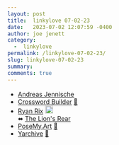 ```yaml
---
layout: post
title:  linkylove 07-02-23
date:   2023-07-02 12:07:59 -0400
author: joe jenett
category:
  -  linkylove
permalink: /linkylove-07-02-23/
slug: linkylove-07-02-23
summary: 
comments: true
---
```

<ul class="linkylove">
	<li><a title=".ndreas" href="https://www.ndreas.eu/">Andreas Jennische</a> <a title="source" href="https://micro.blog/"><img src="https://iwebthings.joejenett.com/images/mb.png" alt="" width="16" style="position:relative;top:3px;"></a></li>
	<li><a title="Crossword Builder" href="https://dawnofthe.dad/crossword">Crossword Builder</a> <a href="https://pinboard.in/u:tdjones">📌</a></li>
	<li><a title="The Arcology Garden" href="https://arcology.garden/">Ryan Rix</a> <a class="normaltext" title="source" href="https://fediring.net/"><img src="https://iwebthings.joejenett.com/images/left-arrow.png" alt="" width="18"></a><br>⬌ <a title="The Lion's Rear" href="https://thelionsrear.com/">The Lion's Rear</a></li>
	<li><a title="PoseMy.Art" href="https://app.posemy.art/">PoseMy.Art</a> <a href="https://pinboard.in/u:newtonapple">📌</a></li>
	<li><a title="Usenet Archives collected by Norman Yarvin" href="https://yarchive.net/">Yarchive</a> <a href="https://pinboard.in/u:dpb">📌</a></li>
</ul>
<a href="https://brid.gy/publish/mastodon"></a>